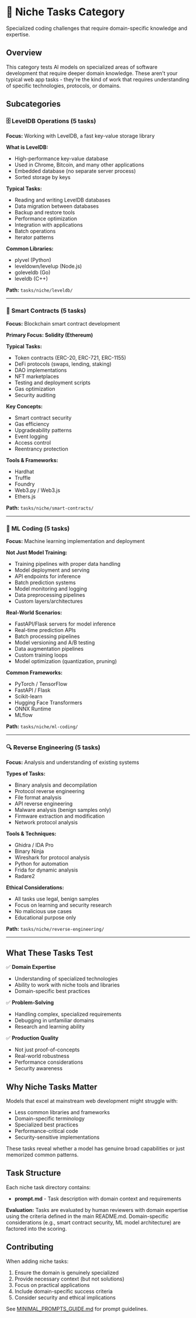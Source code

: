 # 🔧 Niche Tasks Category

Specialized coding challenges that require domain-specific knowledge and expertise.

## Overview

This category tests AI models on specialized areas of software development that require deeper domain knowledge. These aren't your typical web app tasks - they're the kind of work that requires understanding of specific technologies, protocols, or domains.

## Subcategories

### 🗄️ LevelDB Operations (5 tasks)

**Focus:** Working with LevelDB, a fast key-value storage library

**What is LevelDB:**
- High-performance key-value database
- Used in Chrome, Bitcoin, and many other applications
- Embedded database (no separate server process)
- Sorted storage by keys

**Typical Tasks:**
- Reading and writing LevelDB databases
- Data migration between databases
- Backup and restore tools
- Performance optimization
- Integration with applications
- Batch operations
- Iterator patterns

**Common Libraries:**
- plyvel (Python)
- leveldown/levelup (Node.js)
- goleveldb (Go)
- leveldb (C++)

**Path:** `tasks/niche/leveldb/`

---

### 📜 Smart Contracts (5 tasks)

**Focus:** Blockchain smart contract development

**Primary Focus: Solidity (Ethereum)**

**Typical Tasks:**
- Token contracts (ERC-20, ERC-721, ERC-1155)
- DeFi protocols (swaps, lending, staking)
- DAO implementations
- NFT marketplaces
- Testing and deployment scripts
- Gas optimization
- Security auditing

**Key Concepts:**
- Smart contract security
- Gas efficiency
- Upgradeability patterns
- Event logging
- Access control
- Reentrancy protection

**Tools & Frameworks:**
- Hardhat
- Truffle
- Foundry
- Web3.py / Web3.js
- Ethers.js

**Path:** `tasks/niche/smart-contracts/`

---

### 🧠 ML Coding (5 tasks)

**Focus:** Machine learning implementation and deployment

**Not Just Model Training:**
- Training pipelines with proper data handling
- Model deployment and serving
- API endpoints for inference
- Batch prediction systems
- Model monitoring and logging
- Data preprocessing pipelines
- Custom layers/architectures

**Real-World Scenarios:**
- FastAPI/Flask servers for model inference
- Real-time prediction APIs
- Batch processing pipelines
- Model versioning and A/B testing
- Data augmentation pipelines
- Custom training loops
- Model optimization (quantization, pruning)

**Common Frameworks:**
- PyTorch / TensorFlow
- FastAPI / Flask
- Scikit-learn
- Hugging Face Transformers
- ONNX Runtime
- MLflow

**Path:** `tasks/niche/ml-coding/`

---

### 🔍 Reverse Engineering (5 tasks)

**Focus:** Analysis and understanding of existing systems

**Types of Tasks:**
- Binary analysis and decompilation
- Protocol reverse engineering
- File format analysis
- API reverse engineering
- Malware analysis (benign samples only)
- Firmware extraction and modification
- Network protocol analysis

**Tools & Techniques:**
- Ghidra / IDA Pro
- Binary Ninja
- Wireshark for protocol analysis
- Python for automation
- Frida for dynamic analysis
- Radare2

**Ethical Considerations:**
- All tasks use legal, benign samples
- Focus on learning and security research
- No malicious use cases
- Educational purpose only

**Path:** `tasks/niche/reverse-engineering/`

---

## What These Tasks Test

✅ **Domain Expertise**
- Understanding of specialized technologies
- Ability to work with niche tools and libraries
- Domain-specific best practices

✅ **Problem-Solving**
- Handling complex, specialized requirements
- Debugging in unfamiliar domains
- Research and learning ability

✅ **Production Quality**
- Not just proof-of-concepts
- Real-world robustness
- Performance considerations
- Security awareness

## Why Niche Tasks Matter

Models that excel at mainstream web development might struggle with:
- Less common libraries and frameworks
- Domain-specific terminology
- Specialized best practices
- Performance-critical code
- Security-sensitive implementations

These tasks reveal whether a model has genuine broad capabilities or just memorized common patterns.

## Task Structure

Each niche task directory contains:
- **prompt.md** - Task description with domain context and requirements

**Evaluation:** Tasks are evaluated by human reviewers with domain expertise using the criteria defined in the main README.md. Domain-specific considerations (e.g., smart contract security, ML model architecture) are factored into the scoring.

## Contributing

When adding niche tasks:
1. Ensure the domain is genuinely specialized
2. Provide necessary context (but not solutions)
3. Focus on practical applications
4. Include domain-specific success criteria
5. Consider security and ethical implications

See [MINIMAL_PROMPTS_GUIDE.md](../../docs/MINIMAL_PROMPTS_GUIDE.md) for prompt guidelines.